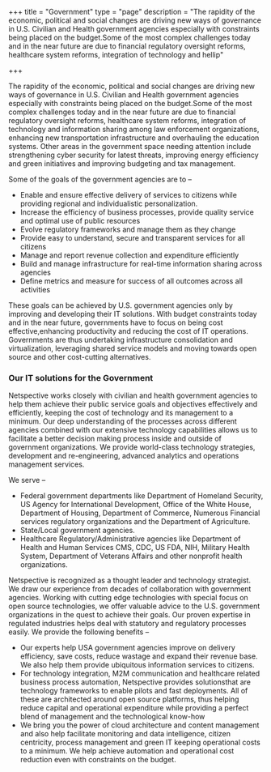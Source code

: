 +++
title = "Government"
type =  "page"
description = "The rapidity of the economic, political and social changes are driving new ways of governance in U.S. Civilian and Health government agencies especially with constraints being placed on the budget.Some of the most complex challenges today and in the near future are due to financial regulatory oversight reforms, healthcare system reforms, integration of technology and  hellip"

+++

The rapidity of the economic, political and social changes are driving new ways of governance in U.S. Civilian and Health government agencies especially with constraints being placed on the budget.Some of the most complex challenges today and in the near future are due to financial regulatory oversight reforms, healthcare system reforms, integration of technology and information sharing among law enforcement organizations, enhancing new transportation infrastructure and overhauling the education systems. Other areas in the government space needing attention include strengthening cyber security for latest threats, improving energy efficiency and green initiatives and improving budgeting and tax management.

Some of the goals of the government agencies are to –

* Enable and ensure effective delivery of services to citizens while providing regional and individualistic personalization.
* Increase the efficiency of business processes, provide quality service and optimal use of public resources
* Evolve regulatory frameworks and manage them as they change
* Provide easy to understand, secure and transparent services for all citizens
* Manage and report revenue collection and expenditure efficiently
* Build and manage infrastructure for real-time information sharing across agencies
* Define metrics and measure for success of all outcomes across all activities

These goals can be achieved by U.S. government agencies only by improving and developing their IT solutions. With budget constraints today and in the near future, governments have to focus on being cost effective,enhancing productivity and reducing the cost of IT operations. Governments are thus undertaking infrastructure consolidation and virtualization, leveraging shared service models and moving towards open source and other cost-cutting alternatives.

### Our IT solutions for the Government
Netspective works closely with civilian and health government agencies to help them achieve their public service goals and objectives effectively and efficiently, keeping the cost of technology and its management to a minimum. Our deep understanding of the processes across different agencies combined with our extensive technology capabilities allows us to facilitate a better decision making process inside and outside of government organizations. We provide world-class technology strategies, development and re-engineering, advanced analytics and operations management services.

We serve –

* Federal government departments like Department of Homeland Security, US Agency for International Development, Office of the White House, Department of Housing, Department of Commerce, Numerous Financial services regulatory organizations and the Department of Agriculture.
* State/Local government agencies.
* Healthcare Regulatory/Administrative agencies like Department of Health and Human Services CMS, CDC, US FDA, NIH, Military Health System, Department of Veterans Affairs and other nonprofit health organizations.

Netspective is recognized as a thought leader and technology strategist. We draw our experience from decades of collaboration with government agencies. Working with cutting edge technologies with special focus on open source technologies, we offer valuable advice to the U.S. government organizations in the quest to achieve their goals. Our proven expertise in regulated industries helps deal with statutory and regulatory processes easily. We provide the following benefits –

* Our experts help USA government agencies improve on delivery efficiency, save costs, reduce wastage and expand their revenue base. We also help them provide ubiquitous information services to citizens.
* For technology integration, M2M communication and healthcare related business process automation, Netspective provides solutionsthat are technology frameworks to enable pilots and fast deployments. All of these are architected around open source platforms, thus helping reduce capital and operational expenditure while providing a perfect blend of management and the technological know-how
* We bring you the power of cloud architecture and content management and also help facilitate monitoring and data intelligence, citizen centricity, process management and green IT keeping operational costs to a minimum. We help achieve automation and operational cost reduction even with constraints on the budget.
